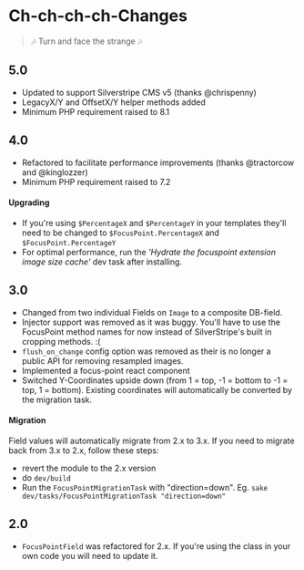 #  Ch-ch-ch-ch-Changes

> 🎶 Turn and face the strange 🎶

## 5.0

* Updated to support Silverstripe CMS v5 (thanks @chrispenny)
* LegacyX/Y and OffsetX/Y helper methods added
* Minimum PHP requirement raised to 8.1

## 4.0

* Refactored to facilitate performance improvements (thanks @tractorcow and @kinglozzer)
* Minimum PHP requirement raised to 7.2

#### Upgrading

* If you're using `$PercentageX` and `$PercentageY` in your templates they'll need to be changed to `$FocusPoint.PercentageX` and `$FocusPoint.PercentageY`
* For optimal performance, run the *'Hydrate the focuspoint extension image size cache'* dev task after installing.

## 3.0

* Changed from two individual Fields on `Image` to a composite DB-field.
* Injector support was removed as it was buggy. You'll have to use the FocusPoint method names for now instead of SilverStripe's built in cropping methods. :(
* `flush_on_change` config option was removed as their is no longer a public API for removing resampled images.
* Implemented a focus-point react component
* Switched Y-Coordinates upside down (from 1 = top, -1 = bottom to -1 = top, 1 = bottom). Existing coordinates will automatically be converted by the migration task.

#### Migration

Field values will automatically migrate from 2.x to 3.x. If you need to migrate back from 3.x to 2.x, follow these steps:

 - revert the module to the 2.x version
 - do `dev/build`
 - Run the `FocusPointMigrationTask` with "direction=down". Eg. `sake dev/tasks/FocusPointMigrationTask "direction=down"`

## 2.0

* `FocusPointField` was refactored for 2.x. If you're using the class in your own code you will need to update it.
